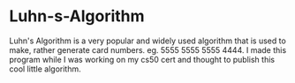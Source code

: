 # Luhn-s-Algorithm
Luhn's Algorithm is a very popular and widely used algorithm that is used to make, rather generate card numbers. eg. 5555 5555 5555 4444.
I made this program while I was working on my cs50 cert and thought to publish this cool little algorithm.
